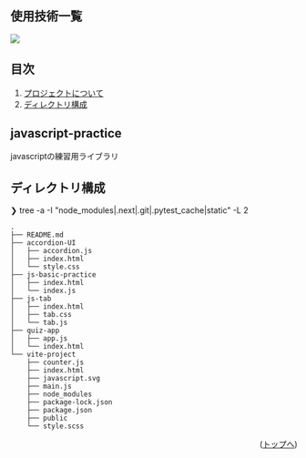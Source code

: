 <div id="top"></div>

## 使用技術一覧

<!-- シールド一覧 -->
<!-- 該当するプロジェクトの中から任意のものを選ぶ-->
<p style="display: inline">
  <!-- フロントエンドのフレームワーク一覧 -->
  <img src="https://img.shields.io/badge/-Node.js-000000.svg?logo=node.js&style=for-the-badge">
</p>

## 目次

1. [プロジェクトについて](#プロジェクトについて)
3. [ディレクトリ構成](#ディレクトリ構成)

## javascript-practice
javascriptの練習用ライブラリ



## ディレクトリ構成

❯ tree -a -I "node_modules|.next|.git|.pytest_cache|static" -L 2

```
.
├── README.md
├── accordion-UI
│   ├── accordion.js
│   ├── index.html
│   └── style.css
├── js-basic-practice
│   ├── index.html
│   └── index.js
├── js-tab
│   ├── index.html
│   ├── tab.css
│   └── tab.js
├── quiz-app
│   ├── app.js
│   └── index.html
└── vite-project
    ├── counter.js
    ├── index.html
    ├── javascript.svg
    ├── main.js
    ├── node_modules
    ├── package-lock.json
    ├── package.json
    ├── public
    └── style.scss
```


<p align="right">(<a href="#top">トップへ</a>)</p>


